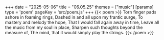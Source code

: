 +++
date = "2025-05-06"
title = "06.05.25"
themes = ["music"]
[params]
  type = 'poem'
  pageKey = 'src/poem.js'
+++
{{< poem >}}
Torn finger pads ashore in foaming rings,
Dashed in and all upon my frantic surge,
To mastery and melody the hope,
That I would fall again away in time,
Leave all the music from my soul in place,
Sharpen such thoughts beyond the measure of,
The mind, that it would simply play the strings.
{{< /poem >}}